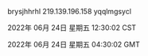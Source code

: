 brysjhhrhl 219.139.196.158 yqqlmgsycl

2022年 06月 24日 星期五 12:30:02 CST

2022年 06月 24日 星期五 04:30:02 GMT
